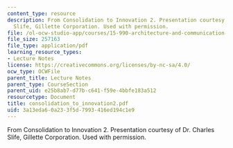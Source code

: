 ```yaml
---
content_type: resource
description: From Consolidation to Innovation 2. Presentation courtesy of Dr. Charles
  Slife, Gillette Corporation. Used with permission.
file: /ol-ocw-studio-app/courses/15-990-architecture-and-communication-in-organizations-fall-2003/3a13eda60a233f5d7993416ed194c1e9_consolidation_to_innovation2.pdf
file_size: 257163
file_type: application/pdf
learning_resource_types:
- Lecture Notes
license: https://creativecommons.org/licenses/by-nc-sa/4.0/
ocw_type: OCWFile
parent_title: Lecture Notes
parent_type: CourseSection
parent_uid: e25b8ab7-d77b-c641-f59e-4bbfe183a512
resourcetype: Document
title: consolidation_to_innovation2.pdf
uid: 3a13eda6-0a23-3f5d-7993-416ed194c1e9
---
```

From Consolidation to Innovation 2. Presentation courtesy of Dr. Charles Slife, Gillette Corporation. Used with permission.